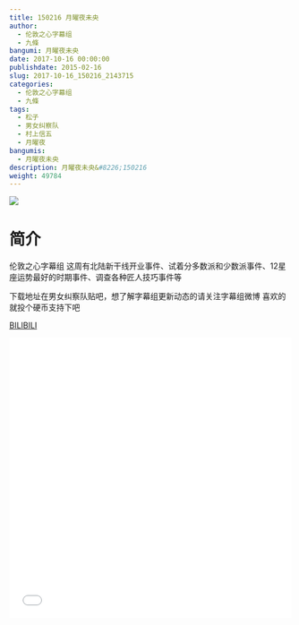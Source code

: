 ```yaml
---
title: 150216 月曜夜未央
author: 
  - 伦敦之心字幕组
  - 九條
bangumi: 月曜夜未央
date: 2017-10-16 00:00:00
publishdate: 2015-02-16
slug: 2017-10-16_150216_2143715
categories: 
  - 伦敦之心字幕组
  - 九條
tags: 
  - 松子
  - 男女纠察队
  - 村上信五
  - 月曜夜
bangumis: 
  - 月曜夜未央
description: 月曜夜未央&#8226;150216
weight: 49784
---
```


![](https://i.imgur.com/Pcn7sRW.jpg)

# 简介  
伦敦之心字幕组 这周有北陆新干线开业事件、试着分多数派和少数派事件、12星座运势最好的时期事件、调查各种匠人技巧事件等


下载地址在男女纠察队贴吧，想了解字幕组更新动态的请关注字幕组微博 喜欢的就投个硬币支持下吧

  [BILIBILI](https://www.bilibili.com/video/av2143715/)


<div class="vcontainer">  <iframe class='video' src="//www.bilibili.com/blackboard/player.html?cid=3331407&aid=2143715" width="100%" height="500" frameborder="0" allowfullscreen="allowfullscreen"></iframe></div>

